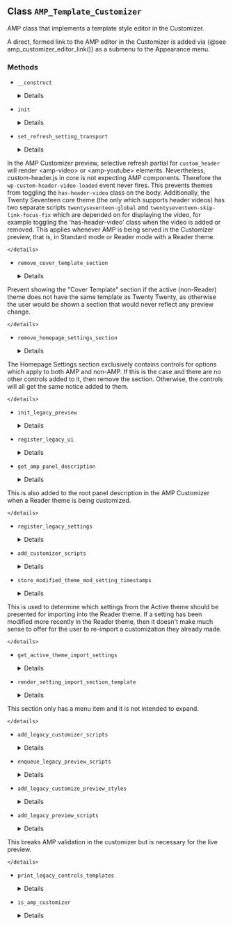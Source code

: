 ## Class `AMP_Template_Customizer`

AMP class that implements a template style editor in the Customizer.

A direct, formed link to the AMP editor in the Customizer is added via {@see amp_customizer_editor_link()} as a submenu to the Appearance menu.

### Methods
* `__construct`

	<details>

	```php
	protected __construct( \WP_Customize_Manager $wp_customize, ReaderThemeLoader $reader_theme_loader )
	```

	AMP_Template_Customizer constructor.


	</details>
* `init`

	<details>

	```php
	static public init( \WP_Customize_Manager $wp_customize )
	```

	Initialize the template Customizer feature class.


	</details>
* `set_refresh_setting_transport`

	<details>

	```php
	protected set_refresh_setting_transport()
	```

	Force changes to header video to cause refresh since there are various JS dependencies that prevent selective refresh from working properly.

In the AMP Customizer preview, selective refresh partial for `custom_header` will render &lt;amp-video&gt; or &lt;amp-youtube&gt; elements. Nevertheless, custom-header.js in core is not expecting AMP components. Therefore the `wp-custom-header-video-loaded` event never fires. This prevents themes from toggling the `has-header-video` class on the body.
 Additionally, the Twenty Seventeen core theme (the only which supports header videos) has two separate scripts `twentyseventeen-global` and `twentyseventeen-skip-link-focus-fix` which are depended on for displaying the video, for example toggling the &#039;has-header-video&#039; class when the video is added or removed.
 This applies whenever AMP is being served in the Customizer preview, that is, in Standard mode or Reader mode with a Reader theme.


	</details>
* `remove_cover_template_section`

	<details>

	```php
	protected remove_cover_template_section()
	```

	Remove the Cover Template section if needed.

Prevent showing the &quot;Cover Template&quot; section if the active (non-Reader) theme does not have the same template as Twenty Twenty, as otherwise the user would be shown a section that would never reflect any preview change.


	</details>
* `remove_homepage_settings_section`

	<details>

	```php
	protected remove_homepage_settings_section()
	```

	Remove the Homepage Settings section in the AMP Customizer for a Reader theme if needed.

The Homepage Settings section exclusively contains controls for options which apply to both AMP and non-AMP. If this is the case and there are no other controls added to it, then remove the section. Otherwise, the controls will all get the same notice added to them.


	</details>
* `init_legacy_preview`

	<details>

	```php
	public init_legacy_preview()
	```

	Init Customizer preview for legacy.


	</details>
* `register_legacy_ui`

	<details>

	```php
	public register_legacy_ui()
	```

	Sets up the AMP Customizer preview.


	</details>
* `get_amp_panel_description`

	<details>

	```php
	protected get_amp_panel_description()
	```

	Get AMP panel description.

This is also added to the root panel description in the AMP Customizer when a Reader theme is being customized.


	</details>
* `register_legacy_settings`

	<details>

	```php
	public register_legacy_settings()
	```

	Registers settings for customizing Legacy Reader AMP templates.


	</details>
* `add_customizer_scripts`

	<details>

	```php
	public add_customizer_scripts()
	```

	Load up AMP scripts needed for Customizer integrations when a Reader theme has been selected.


	</details>
* `store_modified_theme_mod_setting_timestamps`

	<details>

	```php
	public store_modified_theme_mod_setting_timestamps()
	```

	Store the timestamps for modified theme settings.

This is used to determine which settings from the Active theme should be presented for importing into the Reader theme. If a setting has been modified more recently in the Reader theme, then it doesn&#039;t make much sense to offer for the user to re-import a customization they already made.


	</details>
* `get_active_theme_import_settings`

	<details>

	```php
	protected get_active_theme_import_settings()
	```

	Get settings to import from the active theme.


	</details>
* `render_setting_import_section_template`

	<details>

	```php
	public render_setting_import_section_template()
	```

	Render template for the setting import &quot;section&quot;.

This section only has a menu item and it is not intended to expand.


	</details>
* `add_legacy_customizer_scripts`

	<details>

	```php
	public add_legacy_customizer_scripts()
	```

	Load up AMP scripts needed for Customizer integrations in Legacy Reader mode.


	</details>
* `enqueue_legacy_preview_scripts`

	<details>

	```php
	public enqueue_legacy_preview_scripts()
	```

	Enqueues scripts used in both the AMP and non-AMP Customizer preview (only applies to Legacy Reader mode).


	</details>
* `add_legacy_customize_preview_styles`

	<details>

	```php
	public add_legacy_customize_preview_styles()
	```

	Add AMP Customizer preview styles for Legacy Reader mode.


	</details>
* `add_legacy_preview_scripts`

	<details>

	```php
	public add_legacy_preview_scripts()
	```

	Enqueues Legacy Reader scripts and does wp_print_footer_scripts() so we can output customizer scripts.

This breaks AMP validation in the customizer but is necessary for the live preview.


	</details>
* `print_legacy_controls_templates`

	<details>

	```php
	public print_legacy_controls_templates()
	```

	Print templates needed for AMP in Customizer (for Legacy Reader mode).


	</details>
* `is_amp_customizer`

	<details>

	```php
	static public is_amp_customizer()
	```

	Whether the Customizer is AMP. This is always true since the AMP Customizer has been merged with the main Customizer.


	</details>
